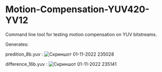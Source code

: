 # Motion-Compensation-YUV420-YV12

Command line tool for testing motion compensation on YUV bitstreams. 

Generates:

predition_8b.yuv :
![Скриншот 01-11-2022 235028](https://user-images.githubusercontent.com/38181025/199317074-26bc57d4-44c9-4a71-846a-83a2dbdea525.png)

difference_16b.yuv :
![Скриншот 01-11-2022 235141](https://user-images.githubusercontent.com/38181025/199317071-3ba46370-286d-4694-b6ca-90811e614e86.png)

